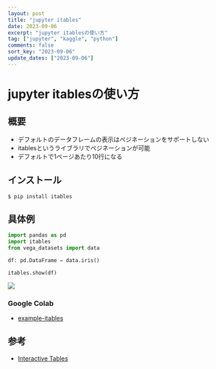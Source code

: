 ```yaml
---
layout: post
title: "jupyter itables"
date: 2023-09-06
excerpt: "jupyter itablesの使い方"
tag: ["jupyter", "kaggle", "python"]
comments: false
sort_key: "2023-09-06"
update_dates: ["2023-09-06"]
---
```


# jupyter itablesの使い方

## 概要
 - デフォルトのデータフレームの表示はペジネーションをサポートしない
 - itablesというライブラリでペジネーションが可能
 - デフォルトで1ページあたり10行になる

## インストール

```console
$ pip install itables
```

## 具体例

```python
import pandas as pd
import itables
from vega_datasets import data

df: pd.DataFrame = data.iris()

itables.show(df)
```

<div>
    <img src="https://f004.backblazeb2.com/file/gimpeik/Images/Screenshot+2023-09-06+at+13.42.47.png">
</div>

### Google Colab
 - [example-itables](https://colab.research.google.com/drive/1p2ypthJGJCarvwLBOXXV29EgmzGjnhc7?usp=sharing)

## 参考
 - [Interactive Tables](https://mwouts.github.io/itables/quick_start.html)

